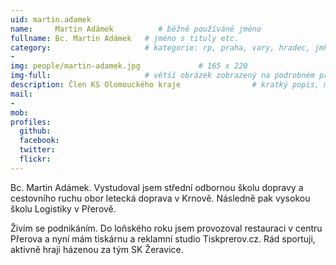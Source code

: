```yaml
---
uid: martin.adamek
name:     Martin Adámek          # běžně používáné jméno
fullname: Bc. Martin Adámek   # jméno s tituly etc.
category:                     # kategorie: rp, praha, vary, hradec, jmk, senat
- 
img: people/martin-adamek.jpg             # 165 x 220
img-full:                     # větší obrázek zobrazený na podrobném profilu
description: Člen KS Olomouckého kraje                # kratký popis, max 160 znaků
mail:
- 
mob:         
profiles:
  github:
  facebook:       
  twitter:        
  flickr:       
---
```

Bc. Martin Adámek. Vystudoval jsem střední odbornou školu dopravy a cestovního ruchu obor letecká doprava v Krnově. Následně pak vysokou školu Logistiky v Přerově. 

Živím se podnikáním. Do loňského roku jsem provozoval restauraci v centru Přerova a nyní mám tiskárnu a reklamní studio Tiskprerov.cz. Rád sportuji, aktivně hraji házenou za tým SK Žeravice. 
